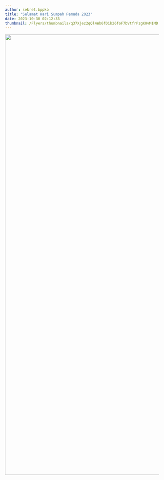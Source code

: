 ```yaml
---
author: sekret.bppkb
title: "Selamat Hari Sumpah Pemuda 2023"
date: 2023-10-30 02:12:33
thumbnail: /Flyers/thumbnails/q37Xjez2qQl4Wb6fDik26foF7bVtfrPzgK0vMIMD.png
---
```

<p><img src="/images/LKYpolB1o20NeTkpWz7v.png" alt="" width="1152" height="1443" /></p>